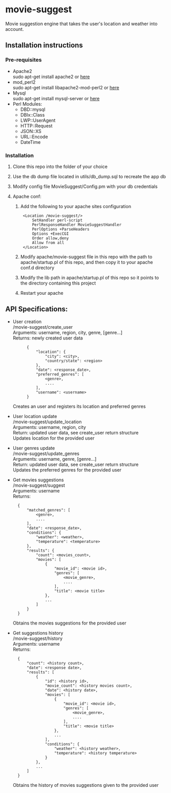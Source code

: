 movie-suggest
=============

Movie suggestion engine that takes the user's location and weather into account.


Installation instructions
-----------

### Pre-requisites  
* Apache2    
	sudo apt-get install apache2 or [here](http://httpd.apache.org/)
* mod_perl2   
	sudo apt-get install libapache2-mod-perl2 or [here](http://perl.apache.org/docs/2.0/user/intro/start_fast.html)
* Mysql   
	sudo apt-get install mysql-server or [here](http://dev.mysql.com/)
* Perl Modules:   
	* DBD::mysql
	* DBIx::Class  
	* LWP::UserAgent  
	* HTTP::Request  
	* JSON::XS  
	* URL::Encode  
	* DateTime  

### Installation  
1. Clone this repo into the folder of your choice
2. Use the db dump file located in utils/db_dump.sql to recreate the app db
3. Modify config file MovieSuggest/Config.pm with your db credentials
4. Apache conf:
	
	1. Add the following to your apache sites configuration

	    	<Location /movie-suggest/>  
	      		SetHandler perl-script  
	      		PerlResponseHandler MovieSuggestHandler  
	      		PerlOptions +ParseHeaders  
	      		Options +ExecCGI  
	      		Order allow,deny  
	      		Allow from all   
	    	</Location>  

    2. Modify apache/movie-suggest file in this repo with the path to apache/startup.pl of this repo, and then copy it to your apache conf.d directory  

    3. Modify the lib path in apache/startup.pl of this repo so it points to the directory containing this project   

    4. Restart your apache

API Specifications:
-----------

* User creation  
	/movie-suggest/create_user  
	Arguments: username, region, city, genre, [genre...]   
	Returns: newly created user data

			{
	    		"location": {
	        		"city": <city>,
	        		"country/state": <region>
	    		},
	    		"date": <response_date>,
	    		"preferred_genres": [
	        		<genre>,
	        		....
	    		],
	    		"username": <username>
			}

	Creates an user and registers its location and preferred genres  

* User location update  
	/movie-suggest/update_location  
	Arguments: username, region, city    
	Return: updated user data, see create_user return structure   
	Updates location for the provided user 

* User genres update  
	/movie-suggest/update_genres  
	Arguments: username, genre, [genre...]   
	Return: updated user data, see create_user return structure   
	Updates the preferred genres for the provided user  

* Get movies suggestions  
	/movie-suggest/suggest  
	Arguments: username  
	Returns:  

	    {
    		"matched_genres": [
        		<genre>,
        		.... 
    		],
    		"date": <response_date>,
    		"conditions": {
        		"weather": <weather>,
        		"temperature": <temperature>
    		},
    		"results": {
        		"count": <movies_count>,
        		"movies": [
            		{
                		"movie_id": <movie id>,
                		"genres": [
                    		<movie_genre>,
                    		....
                		],
                		"title": <movie title>
            		},
            		...
        		]
    		}
		}
	Obtains the movies suggestions for the provided user  

* Get suggestions history  
	/movie-suggest/history  
	Arguments: username   
	Returns:
	   
		{
		    "count": <history count>,
		    "date": <response date>,
		    "results": [
		        {
		            "id": <history id>,
		            "movie_count": <history movies count>,
		            "date": <history date>,
	        		"movies": [
	            		{
	                		"movie_id": <movie id>,
	                		"genres": [
	                    		<movie_genre>,
	                    		....
	                		],
	                		"title": <movie title>
	            		},
	            		...
	        		], 
		            "conditions": {
		                "weather": <history weather>,
		                "temperature": <history temperature>
		            }
		        },
		        ...
		    ]
		}	

	Obtains the history of movies suggestions given to the provided user   


